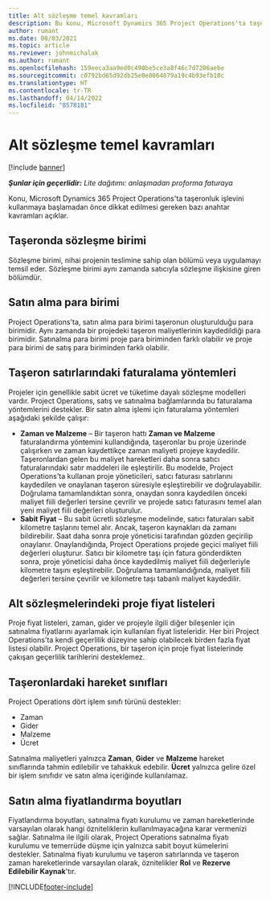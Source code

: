 ```yaml
---
title: Alt sözleşme temel kavramları
description: Bu konu, Microsoft Dynamics 365 Project Operations'ta taşeronluk için geçerli olan bazı anahtar kavramları açıklar.
author: rumant
ms.date: 08/03/2021
ms.topic: article
ms.reviewer: johnmichalak
ms.author: rumant
ms.openlocfilehash: 159eeca3aa9ed0c490be5ce3a8f46c7d7206aebe
ms.sourcegitcommit: c0792bd65d92db25e0e8864879a19c4b93efb10c
ms.translationtype: HT
ms.contentlocale: tr-TR
ms.lasthandoff: 04/14/2022
ms.locfileid: "8578181"
---
```

# <a name="key-concepts-in-subcontracting"></a>Alt sözleşme temel kavramları

[!include [banner](../../includes/dataverse-preview.md)]

_**Şunlar için geçerlidir:** Lite dağıtımı: anlaşmadan proforma faturaya_

Konu, Microsoft Dynamics 365 Project Operations'ta taşeronluk işlevini kullanmaya başlamadan önce dikkat edilmesi gereken bazı anahtar kavramları açıklar.

## <a name="contracting-unit-on-the-subcontract"></a>Taşeronda sözleşme birimi

Sözleşme birimi, nihai projenin teslimine sahip olan bölümü veya uygulamayı temsil eder. Sözleşme birimi aynı zamanda satıcıyla sözleşme ilişkisine giren bölümdür.

## <a name="purchase-currency"></a>Satın alma para birimi

Project Operations'ta, satın alma para birimi taşeronun oluşturulduğu para birimidir. Aynı zamanda bir projedeki taşeron maliyetlerinin kaydedildiği para birimidir. Satınalma para birimi proje para biriminden farklı olabilir ve proje para birimi de satış para biriminden farklı olabilir.

## <a name="billing-methods-on-subcontract-lines"></a>Taşeron satırlarındaki faturalama yöntemleri

Projeler için genellikle sabit ücret ve tüketime dayalı sözleşme modelleri vardır. Project Operations, satış ve satınalma bağlamlarında bu faturalama yöntemlerini destekler. Bir satın alma işlemi için faturalama yöntemleri aşağıdaki şekilde çalışır:

- **Zaman ve Malzeme** – Bir taşeron hattı **Zaman ve Malzeme** faturalandırma yöntemini kullandığında, taşeronlar bu proje üzerinde çalışırken ve zaman kaydettikçe zaman maliyeti projeye kaydedilir. Taşeronlardan gelen bu maliyet hareketleri daha sonra satıcı faturalarındaki satır maddeleri ile eşleştirilir. Bu modelde, Project Operations'ta kullanan proje yöneticileri, satıcı faturası satırlarını kaydedilen ve onaylanan taşeron süresiyle eşleştirebilir ve doğrulayabilir. Doğrulama tamamlandıktan sonra, onaydan sonra kaydedilen önceki maliyet fiili değerleri tersine çevrilir ve projede satıcı faturasını temel alan yeni maliyet fiili değerleri oluşturulur.
- **Sabit Fiyat** – Bu sabit ücretli sözleşme modelinde, satıcı faturaları sabit kilometre taşlarını temel alır. Ancak, taşeron kaynakları da zamanı bildirebilir. Saat daha sonra proje yöneticisi tarafından gözden geçirilip onaylanır. Onaylandığında, Project Operations projede geçici maliyet fiili değerleri oluşturur. Satıcı bir kilometre taşı için fatura gönderdikten sonra, proje yöneticisi daha önce kaydedilmiş maliyet fiili değerleriyle kilometre taşını eşleştirebilir. Doğrulama tamamlandığında, maliyet fiili değerleri tersine çevrilir ve kilometre taşı tabanlı maliyet kaydedilir.

## <a name="project-price-lists-on-subcontracts"></a>Alt sözleşmelerindeki proje fiyat listeleri

Proje fiyat listeleri, zaman, gider ve projeyle ilgili diğer bileşenler için satınalma fiyatlarını ayarlamak için kullanılan fiyat listeleridir. Her biri Project Operations'ta kendi geçerlilik düzeyine sahip olabilecek birden fazla fiyat listesi olabilir. Project Operations, bir taşeron için proje fiyat listelerinde çakışan geçerlilik tarihlerini desteklemez.

## <a name="transaction-classes-on-subcontracts"></a>Taşeronlardaki hareket sınıfları

Project Operations dört işlem sınıfı türünü destekler:

- Zaman
- Gider
- Malzeme
- Ücret

Satınalma maliyetleri yalnızca **Zaman**, **Gider** ve **Malzeme** hareket sınıflarında tahmin edilebilir ve tahakkuk edebilir. **Ücret** yalnızca gelire özel bir işlem sınıfıdır ve satın alma içeriğinde kullanılamaz.

## <a name="purchase-pricing-dimensions"></a>Satın alma fiyatlandırma boyutları

Fiyatlandırma boyutları, satınalma fiyatı kurulumu ve zaman hareketlerinde varsayılan olarak hangi özniteliklerin kullanılmayacağına karar vermenizi sağlar. Satınalma ile ilgili olarak, Project Operations satınalma fiyatı kurulumu ve temerrüde düşme için yalnızca sabit boyut kümelerini destekler. Satınalma fiyatı kurulumu ve taşeron satırlarında ve taşeron zaman hareketlerinde varsayılan olarak, öznitelikler **Rol** ve **Rezerve Edilebilir Kaynak**'tır.

[!INCLUDE[footer-include](../../includes/footer-banner.md)]
